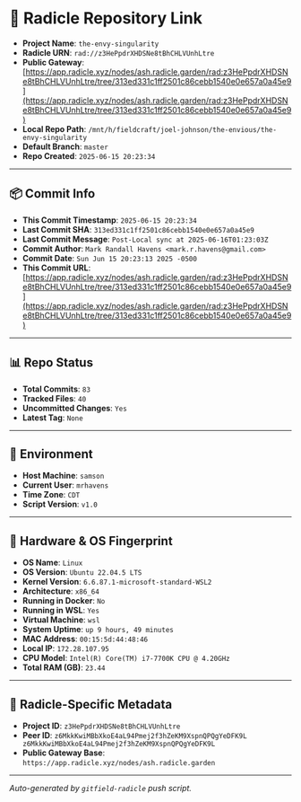 # 🔗 Radicle Repository Link

- **Project Name**: `the-envy-singularity`
- **Radicle URN**: `rad://z3HePpdrXHDSNe8tBhCHLVUnhLtre`
- **Public Gateway**: [https://app.radicle.xyz/nodes/ash.radicle.garden/rad:z3HePpdrXHDSNe8tBhCHLVUnhLtre/tree/313ed331c1ff2501c86cebb1540e0e657a0a45e9](https://app.radicle.xyz/nodes/ash.radicle.garden/rad:z3HePpdrXHDSNe8tBhCHLVUnhLtre/tree/313ed331c1ff2501c86cebb1540e0e657a0a45e9)
- **Local Repo Path**: `/mnt/h/fieldcraft/joel-johnson/the-envious/the-envy-singularity`
- **Default Branch**: `master`
- **Repo Created**: `2025-06-15 20:23:34`

---

## 📦 Commit Info

- **This Commit Timestamp**: `2025-06-15 20:23:34`
- **Last Commit SHA**: `313ed331c1ff2501c86cebb1540e0e657a0a45e9`
- **Last Commit Message**: `Post-Local sync at 2025-06-16T01:23:03Z`
- **Commit Author**: `Mark Randall Havens <mark.r.havens@gmail.com>`
- **Commit Date**: `Sun Jun 15 20:23:13 2025 -0500`
- **This Commit URL**: [https://app.radicle.xyz/nodes/ash.radicle.garden/rad:z3HePpdrXHDSNe8tBhCHLVUnhLtre/tree/313ed331c1ff2501c86cebb1540e0e657a0a45e9](https://app.radicle.xyz/nodes/ash.radicle.garden/rad:z3HePpdrXHDSNe8tBhCHLVUnhLtre/tree/313ed331c1ff2501c86cebb1540e0e657a0a45e9)

---

## 📊 Repo Status

- **Total Commits**: `83`
- **Tracked Files**: `40`
- **Uncommitted Changes**: `Yes`
- **Latest Tag**: `None`

---

## 🧭 Environment

- **Host Machine**: `samson`
- **Current User**: `mrhavens`
- **Time Zone**: `CDT`
- **Script Version**: `v1.0`

---

## 🧬 Hardware & OS Fingerprint

- **OS Name**: `Linux`
- **OS Version**: `Ubuntu 22.04.5 LTS`
- **Kernel Version**: `6.6.87.1-microsoft-standard-WSL2`
- **Architecture**: `x86_64`
- **Running in Docker**: `No`
- **Running in WSL**: `Yes`
- **Virtual Machine**: `wsl`
- **System Uptime**: `up 9 hours, 49 minutes`
- **MAC Address**: `00:15:5d:44:48:46`
- **Local IP**: `172.28.107.95`
- **CPU Model**: `Intel(R) Core(TM) i7-7700K CPU @ 4.20GHz`
- **Total RAM (GB)**: `23.44`

---

## 🌱 Radicle-Specific Metadata

- **Project ID**: `z3HePpdrXHDSNe8tBhCHLVUnhLtre`
- **Peer ID**: `z6MkkKwiMBbXkoE4aL94Pmej2f3hZeKM9XspnQPQgYeDFK9L
z6MkkKwiMBbXkoE4aL94Pmej2f3hZeKM9XspnQPQgYeDFK9L`
- **Public Gateway Base**: `https://app.radicle.xyz/nodes/ash.radicle.garden`

---

_Auto-generated by `gitfield-radicle` push script._

